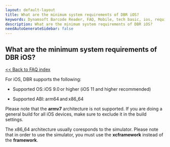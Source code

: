 ```yaml
---
layout: default-layout
title: What are the minimum system requirements of DBR iOS?
keywords: Dynamsoft Barcode Reader, FAQ, Mobile, tech basic, ios, requirements
description: What are the minimum system requirements of DBR iOS?
needAutoGenerateSidebar: false
---
```


## What are the minimum system requirements of DBR iOS?

[<< Back to FAQ index](index.md)

For iOS, DBR supports the following:

* Supported OS: iOS 9.0 or higher (iOS 11 and higher recommended)

* Supported ABI: arm64 and x86_64

Please note that the **armv7** architecture is not supported. If you are doing a general build for all iOS devices, make sure to exclude it in the build settings.

The x86_64 architecture usually coresponds to the simulator. Please note that in order to use the simulator, you must use the **xcframework** instead of the **framework**.